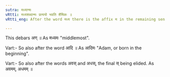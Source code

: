 ```yaml
---
sutra: मध्यान्मः
vRtti: मध्यशब्दान्मः प्रत्ययो भवति शैषिकः ॥
vRtti_eng: After the word मध्य there is the affix म in the remaining senses.

---
```

This debars अण् ॥ As मध्यमः "middlemost".

Vart:- So also after the word आदि ॥ As आदिमः "Adam, or born in the beginning".

Vart:- So also after the words अवस् and अधस्, the final स् being elided. As अवमम्, अधमम् ॥